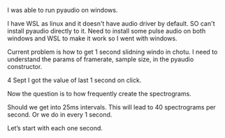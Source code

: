 I was able to run pyaudio on windows.

I have WSL as linux and it doesn't have audio driver by default. SO can't install pyaudio directly to it. Need to install some pulse audio on both windows and WSL to make it work so I went with windows.

Current problem is how to get 1 second slidning windo in chotu. I need to understand the params of framerate, sample size, in the pyaudio constructor.

4 Sept I got the value of last 1 second on click.

Now the question is to how frequently create the spectrograms.

Should we get into 25ms intervals. This will lead to 40 spectrograms per second. Or we do in every 1 second.

Let’s start with each one second.